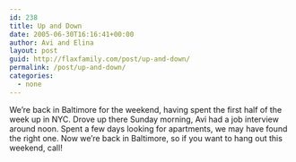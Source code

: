 ```yaml
---
id: 238
title: Up and Down
date: 2005-06-30T16:16:41+00:00
author: Avi and Elina
layout: post
guid: http://flaxfamily.com/post/up-and-down/
permalink: /post/up-and-down/
categories:
  - none
---
```

We&#8217;re back in Baltimore for the weekend, having spent the first half of the week up in NYC. Drove up there Sunday morning, Avi had a job interview around noon. Spent a few days looking for apartments, we may have found the right one. Now we&#8217;re back in Baltimore, so if you want to hang out this weekend, call!